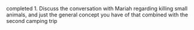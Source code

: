 completed 1. Discuss the conversation with Mariah regarding killing small animals, and just the general concept you have of that combined with the second camping trip
